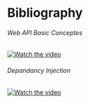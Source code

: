 # Bibliography

  ###### Web API Basic Conceptes
  
  [![Watch the video](https://i.ytimg.com/vi/KXPbJ9I4ce0/hqdefault.jpg?sqp=-oaymwEbCKgBEF5IVfKriqkDDggBFQAAiEIYAXABwAEG&rs=AOn4CLCtuSmyaN4Whi6mfmBgxxVW4salXw)](https://www.youtube.com/watch?v=KXPbJ9I4ce0&list=PL6n9fhu94yhVkdrusLaQsfERmL_Jh4XmU&index=18)
  ###### Depandancy Injection
  
  [![Watch the video](https://i.ytimg.com/vi/BPGtVpu81ek/hqdefault.jpg?sqp=-oaymwEbCKgBEF5IVfKriqkDDggBFQAAiEIYAXABwAEG&rs=AOn4CLAfs6pWsQONYsQEbT6-NuQmynaq8A)](https://www.youtube.com/watch?v=BPGtVpu81ek&list=PL6n9fhu94yhVkdrusLaQsfERmL_Jh4XmU&index=20)